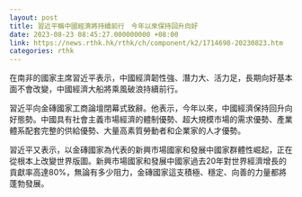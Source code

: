 ```yaml
---
layout: post
title: 習近平稱中國經濟將持續前行　今年以來保持回升向好
date: 2023-08-23 08:45:27.000000000 +08:00
link: https://news.rthk.hk/rthk/ch/component/k2/1714698-20230823.htm
categories: rthk
---
```


在南非的國家主席習近平表示，中國經濟韌性強、潛力大、活力足，長期向好基本面不會改變，中國經濟大船將乘風破浪持續前行。

習近平向金磚國家工商論壇閉幕式致辭。他表示，今年以來，中國經濟保持回升向好態勢。中國具有社會主義市場經濟的體制優勢、超大規模市場的需求優勢、產業體系配套完整的供給優勢、大量高素質勞動者和企業家的人才優勢。

習近平又表示，以金磚國家為代表的新興市場國家和發展中國家群體性崛起，正在從根本上改變世界版圖。新興市場國家和發展中國家過去20年對世界經濟增長的貢獻率高達80%，無論有多少阻力，金磚國家這支積極、穩定、向善的力量都將蓬勃發展。
